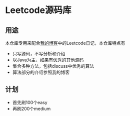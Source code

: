 # Leetcode源码库

## 用途

本仓库专用来配合[我的博客](https://allenmistake.github.io)中的Leetcode日记，本仓库特点有

- 只写源码，不写分析和介绍
- 以Java为主，如果有优秀的其他源码
- 集合多种方法，包括discuss中优秀的算法
- 算法部分的介绍参照我的博客

## 计划

- 首先刷100个easy
- 再刷200个medium

